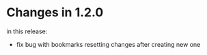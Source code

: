 # Changes in 1.2.0

in this release:

- fix bug with bookmarks resetting changes after creating new one
